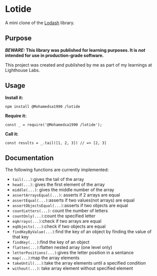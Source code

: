 # Lotide

A mini clone of the [Lodash](https://lodash.com) library.

## Purpose

**_BEWARE:_ This library was published for learning purposes. It is _not_ intended for use in production-grade software.**

This project was created and published by me as part of my learnings at Lighthouse Labs. 

## Usage

**Install it:**

`npm install @Mohamedsa1990
/lotide`

**Require it:**

`const _ = require('@Mohamedsa1990
/lotide');`

**Call it:**

`const results = _.tail([1, 2, 3]) // => [2, 3]`

## Documentation

The following functions are currently implemented:

* `tail(...)`:gives the tail of the array
* `head(...)`: gives the first element of the array
* `middle(...)`: gives the middle number of the array
* `assertArraysEqual(...)`: asserts if 2 arrays are equal
* `assertEqual(...)`:asserts if two values(not arrays) are equal 
* `assertObjectsEqual(...)`:asserts if two objects are equal
* `countLetters(...)`: count the number of letters
* `countOnly(...)`:count the specified letter
* `eqArrays(...)`:check if two arrays are equal
* `eqObjects(...)`:check if two objects are equal
* `findKeyByValue(...)`:find the key of an object by finding the value of that key
* `findKey(...)`:find the key of an object
* `flatten(...)`:flatten nested array (one level only)
* `letterPositions(...)`:gives the letter position in a sentance
* `map(...)`:map the array elements
* `takeUntil(...)`:take the array elements until a specified condition
* `without(...)`: take array element without specified element